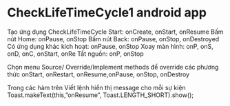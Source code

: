 # CheckLifeTimeCycle1 android app
Tạo ứng dụng CheckLifeTimeCycle
Start: onCreate, onStart, onResume
Bấm nút Home: onPause, onStop
Bấm nút Back: onPause, onStop, onDestroyed
Có ứng dụng khác kích hoạt: onPause, onStop
Xoay màn hình: onP, onS, onD, onC, onStart, onRe
Tắt nguồn: onP, onStop

Chọn menu Source/ Override/Implement methods để override các phương thức onStart, onRestart, onResume,onPause, onStop, onDestroy

Trong các hàm trên Viết lệnh hiển thị message cho mỗi sự kiện
Toast.makeText(this,”onResume”, Toast.LENGTH_SHORT).show();
